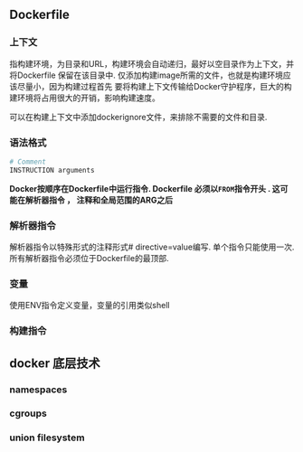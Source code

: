 ## Dockerfile

### 上下文

指构建环境，为目录和URL，构建环境会自动递归，最好以空目录作为上下文，并将Dockerfile
保留在该目录中. 仅添加构建image所需的文件，也就是构建环境应该尽量小，因为构建过程首先
要将构建上下文传输给Docker守护程序，巨大的构建环境将占用很大的开销，影响构建速度。

可以在构建上下文中添加dockerignore文件，来排除不需要的文件和目录.

### 语法格式

````dockerfile
# Comment
INSTRUCTION arguments
````

**Docker按顺序在Dockerfile中运行指令. Dockerfile 必须以`FROM`指令开头 . 
这可能在解析器指令 ， 注释和全局范围的ARG之后**

### 解析器指令

解析器指令以特殊形式的注释形式# directive=value编写. 单个指令只能使用一次.
所有解析器指令必须位于Dockerfile的最顶部.

### 变量

使用ENV指令定义变量，变量的引用类似shell

### 构建指令



## docker 底层技术

### namespaces

### cgroups

### union filesystem